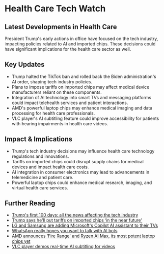 # Health Care Tech Watch

## Latest Developments in Health Care
President Trump's early actions in office have focused on the tech industry, impacting policies related to AI and imported chips. These decisions could have significant implications for the health care sector as well.

## Key Updates
- Trump halted the TikTok ban and rolled back the Biden administration's AI order, shaping tech industry policies.
- Plans to impose tariffs on imported chips may affect medical device manufacturers reliant on these components.
- Integration of AI technology into smart TVs and messaging platforms could impact telehealth services and patient interactions.
- AMD's powerful laptop chips may enhance medical imaging and data processing for health care professionals.
- VLC player's AI subtitling feature could improve accessibility for patients with hearing impairments in health care videos.

## Impact & Implications
- Trump's tech industry decisions may influence health care technology regulations and innovations.
- Tariffs on imported chips could disrupt supply chains for medical devices and impact health care costs.
- AI integration in consumer electronics may lead to advancements in telemedicine and patient care.
- Powerful laptop chips could enhance medical research, imaging, and virtual health care services.

## Further Reading
- [Trump's first 100 days: all the news affecting the tech industry](https://www.theverge.com/24348851/donald-trump-presidency-tech-science-news)
- [Trump says he'll put tariffs on imported chips ‘in the near future'](https://www.theverge.com/2025/1/27/24353388/trump-tariffs-chips-act-ai-deepseek)
- [LG and Samsung are adding Microsoft's Copilot AI assistant to their TVs](https://www.theverge.com/2025/1/6/24337033/lg-samsung-microsoft-copilot-smart-tvs-ces-2025)
- [WhatsApp really hopes you want to talk with AI bots](https://www.theverge.com/2025/1/10/24340539/whatsapp-beta-ai-chatbot-tab)
- [AMD announces ‘Fire Range' and Ryzen AI Max, its most potent laptop chips yet](https://www.theverge.com/2025/1/6/24337025/amd-ryzen-ai-max-strix-halo-fire-range-9955hx3d)
- [VLC player demos real-time AI subtitling for videos](https://www.theverge.com/2025/1/9/24339817/vlc-player-automatic-ai-subtitling-translation)